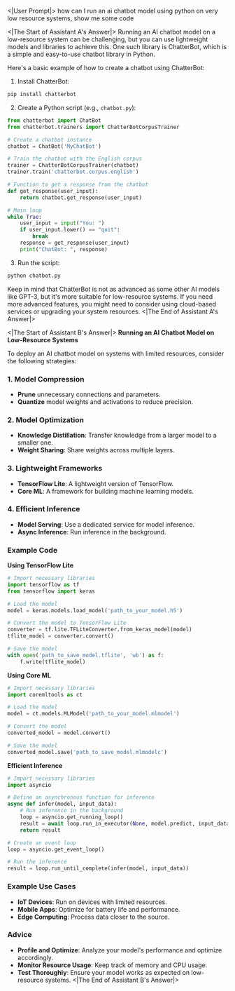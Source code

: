 <|User Prompt|>
how can I run an ai chatbot model using python on very low resource systems, show me some code

<|The Start of Assistant A's Answer|>
Running an AI chatbot model on a low-resource system can be challenging, but you can use lightweight models and libraries to achieve this. One such library is ChatterBot, which is a simple and easy-to-use chatbot library in Python.

Here's a basic example of how to create a chatbot using ChatterBot:

1. Install ChatterBot:

```bash
pip install chatterbot
```

2. Create a Python script (e.g., `chatbot.py`):

```python
from chatterbot import ChatBot
from chatterbot.trainers import ChatterBotCorpusTrainer

# Create a chatbot instance
chatbot = ChatBot('MyChatBot')

# Train the chatbot with the English corpus
trainer = ChatterBotCorpusTrainer(chatbot)
trainer.train('chatterbot.corpus.english')

# Function to get a response from the chatbot
def get_response(user_input):
    return chatbot.get_response(user_input)

# Main loop
while True:
    user_input = input("You: ")
    if user_input.lower() == "quit":
        break
    response = get_response(user_input)
    print("ChatBot: ", response)
```

3. Run the script:

```bash
python chatbot.py
```

Keep in mind that ChatterBot is not as advanced as some other AI models like GPT-3, but it's more suitable for low-resource systems. If you need more advanced features, you might need to consider using cloud-based services or upgrading your system resources.
<|The End of Assistant A's Answer|>

<|The Start of Assistant B's Answer|>
**Running an AI Chatbot Model on Low-Resource Systems**

To deploy an AI chatbot model on systems with limited resources, consider the following strategies:

### 1. **Model Compression**

- **Prune** unnecessary connections and parameters.
- **Quantize** model weights and activations to reduce precision.

### 2. **Model Optimization**

- **Knowledge Distillation**: Transfer knowledge from a larger model to a smaller one.
- **Weight Sharing**: Share weights across multiple layers.

### 3. **Lightweight Frameworks**

- **TensorFlow Lite**: A lightweight version of TensorFlow.
- **Core ML**: A framework for building machine learning models.

### 4. **Efficient Inference**

- **Model Serving**: Use a dedicated service for model inference.
- **Async Inference**: Run inference in the background.

### Example Code

**Using TensorFlow Lite**

```python
# Import necessary libraries
import tensorflow as tf
from tensorflow import keras

# Load the model
model = keras.models.load_model('path_to_your_model.h5')

# Convert the model to TensorFlow Lite
converter = tf.lite.TFLiteConverter.from_keras_model(model)
tflite_model = converter.convert()

# Save the model
with open('path_to_save_model.tflite', 'wb') as f:
    f.write(tflite_model)
```

**Using Core ML**

```python
# Import necessary libraries
import coremltools as ct

# Load the model
model = ct.models.MLModel('path_to_your_model.mlmodel')

# Convert the model
converted_model = model.convert()

# Save the model
converted_model.save('path_to_save_model.mlmodelc')
```

**Efficient Inference**

```python
# Import necessary libraries
import asyncio

# Define an asynchronous function for inference
async def infer(model, input_data):
    # Run inference in the background
    loop = asyncio.get_running_loop()
    result = await loop.run_in_executor(None, model.predict, input_data)
    return result

# Create an event loop
loop = asyncio.get_event_loop()

# Run the inference
result = loop.run_until_complete(infer(model, input_data))
```

### Example Use Cases

- **IoT Devices**: Run on devices with limited resources.
- **Mobile Apps**: Optimize for battery life and performance.
- **Edge Computing**: Process data closer to the source.

### Advice

- **Profile and Optimize**: Analyze your model's performance and optimize accordingly.
- **Monitor Resource Usage**: Keep track of memory and CPU usage.
- **Test Thoroughly**: Ensure your model works as expected on low-resource systems.
<|The End of Assistant B's Answer|>